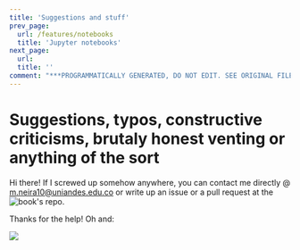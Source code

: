 ```yaml
---
title: 'Suggestions and stuff'
prev_page:
  url: /features/notebooks
  title: 'Jupyter notebooks'
next_page:
  url: 
  title: ''
comment: "***PROGRAMMATICALLY GENERATED, DO NOT EDIT. SEE ORIGINAL FILES IN /content***"
---
```

# Suggestions, typos, constructive criticisms, brutaly honest venting or anything of the sort

Hi there! If I screwed up somehow anywhere, you can contact me directly @ m.neira10@uniandes.edu.co or write up an issue or a pull request at the ![book's repo](https://github.com/mneira10/MLBook). 

Thanks for the help! Oh and: 

![](https://i.giphy.com/media/cjzkCDL3jZTZB6ki1B/giphy.webp)